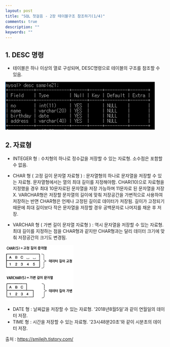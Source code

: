 ```yaml
---
layout: post
title: "SQL 첫걸음 - 2장 테이블구조 참조하기(1/4)" 
comments: true
description: ""
keywords: ""
---
```


## 1. DESC 명령
- 테이블은 하나 이상의 열로 구성되며, DESC명령으로 테이블의 구조를 참조할 수 있음. 

![99E79F4D5B85023918](/images/sql_first_step/99E79F4D5B85023918.png)

## 2. 자료형
- INTEGER 형 : 수치형의 하나로 정수값을 저장할 수 있는 자료형.  소수점은 포함할 수 없음.

- CHAR 형  ( 고정 길이 문자열 자료형 ) : 문자열형의 하나로 문자열을 저장할 수 있는 자료형. 
문자열형에서는 열의 최대 길이를 지정해야함. CHAR(10)으로 자료형을 지정했을 경우 최대 10문자로된 문자열을 저장 가능하며 11문자로 된 문자열을 저장 X. VARCHAR형은 저장할 문자열의 길이에 맞춰 저장공간을 가변적으로 사용하여 저장하는 반면 CHAR형은 언제나 고정된 길이로 데이터가 저장됨.
길이가 고정되기 때문에 최대 길이보다 작은 문자열을 저장할 경우 공백문자로 나머지를 채운 후 저장.

- VARCHAR 형 ( 가변 길이 문자열 자료형 ) : 역시 문자열을 저장할 수 있는 자료형. 최대 길이를 지정하는 점을 CHAR형과 같지만 CHAR형과는 달리 데이터 크기에 맞춰 저장공간의 크기도 변경됨. 

![99EBFD4C5B8502642C](/images/sql_first_step/99EBFD4C5B8502642C.png)

- DATE 형 : 날짜값을 저장할 수 있는 자료형. '2018년8월5일'과 같이 연월일의 데이터 저장.
- TIME 형 : 시간을 저장할 수 있는 자료형. '23시48분20초'와 같이 시분초의 데이터 저장.


출처 : https://smilejh.tistory.com/